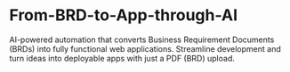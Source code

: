 # From-BRD-to-App-through-AI
AI-powered automation that converts Business Requirement Documents (BRDs) into fully functional web applications. Streamline development and turn ideas into deployable apps with just a PDF (BRD) upload.
